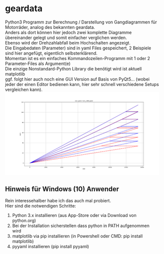 # geardata
Python3 Programm zur Berechnung / Darstellung von Gangdiagrammen für Motorräder, analog des bekannten geardata.  
Anders als dort können hier jedoch zwei komplette Diagramme übereinander gelegt und somit einfacher verglichen werden.  
Ebenso wird der Drehzahlabfall beim Hochschalten angezeigt.  
Die Eingabedaten (Parameter) sind in yaml Files gespeichert, 2 Beispiele sind hier angefügt, eigentlich selbsterklärend.  
Momentan ist es ein einfaches Kommandozeilen-Programm mit 1 oder 2 Parameter-Files als Argument(e)  
Die einzige Nonstandard-Python Library die benötigt wird ist aktuell matplotlib  
ggf. folgt hier auch noch eine GUI Version auf Basis von PyQt5... (wobei jeder der einen Editor bedienen kann, hier sehr schnell verschiedene Setups vergleichen kann).  
![](geardata.png)
## Hinweis für Windows (10) Anwender
Rein interessehalber habe ich das auch mal probiert.  
Hier sind die notwendigen Schritte:

1. Python 3.x installieren (aus App-Store oder via Download von python.org)
2. Bei der Installation sicherstellen dass python in PATH aufgenommen wird
3. matplotlib via pip installieren (in Powershell oder CMD: pip install matplotlib)
4. pyyaml installieren (pip install pyyaml)

